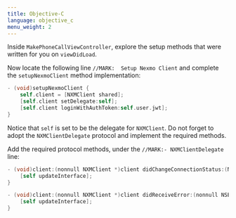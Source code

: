 ```yaml
---
title: Objective-C
language: objective_c
menu_weight: 2
---
```


Inside `MakePhoneCallViewController`, explore the setup methods that were written for you on `viewDidLoad`.

Now locate the following line `//MARK:  Setup Nexmo Client` and complete the `setupNexmoClient` method implementation:

```objective-c
- (void)setupNexmoClient {
    self.client = [NXMClient shared];
    [self.client setDelegate:self];
    [self.client loginWithAuthToken:self.user.jwt];
}
```

Notice that `self` is set to be the delegate for `NXMClient`. Do not forget to adopt the `NXMClientDelegate` protocol and implement the required methods.

Add the required protocol methods, under the `//MARK:- NXMClientDelegate` line:

```objective-c
- (void)client:(nonnull NXMClient *)client didChangeConnectionStatus:(NXMConnectionStatus)status reason:(NXMConnectionStatusReason)reason {
    [self updateInterface];
}

- (void)client:(nonnull NXMClient *)client didReceiveError:(nonnull NSError *)error {
    [self updateInterface];
}
```
